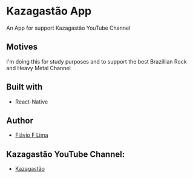 # Kazagastão App
An App for support Kazagastão YouTube Channel

## Motives
I'm doing this for study purposes and to support the best Brazillian Rock and Heavy Metal Channel

## Built with

- React-Native

## Author

- [Flávio F Lima](https://github.com/flavioislima)

## Kazagastão YouTube Channel:
- [Kazagastão](https://www.youtube.com/user/heavylero1)
